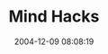 ---
date: 2004-12-09 08:08:19
link:
  source: delicious
  source_url: https://del.icio.us/roytang
  text: Mind Hacks
  url: http://www.mindhacks.com/
slug: mind-hacks
source: delicious
tags:
- blogs
- lifehacks
title: Mind Hacks
---